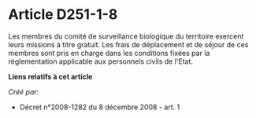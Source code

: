 # Article D251-1-8

Les membres du comité de surveillance biologique du territoire exercent leurs missions à titre gratuit. Les frais de
déplacement et de séjour de ces membres sont pris en charge dans les conditions fixées par la réglementation applicable aux
personnels civils de l'Etat.

**Liens relatifs à cet article**

_Créé par_:

  - Décret n°2008-1282 du 8 décembre 2008 - art. 1
